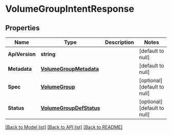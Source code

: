 # VolumeGroupIntentResponse

## Properties
Name | Type | Description | Notes
------------ | ------------- | ------------- | -------------
**ApiVersion** | **string** |  | [default to null]
**Metadata** | [**VolumeGroupMetadata**](volume_group_metadata.md) |  | [default to null]
**Spec** | [**VolumeGroup**](volume_group.md) |  | [optional] [default to null]
**Status** | [**VolumeGroupDefStatus**](volume_group_def_status.md) |  | [optional] [default to null]

[[Back to Model list]](../README.md#documentation-for-models) [[Back to API list]](../README.md#documentation-for-api-endpoints) [[Back to README]](../README.md)
